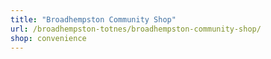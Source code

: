 ```yaml
---
title: "Broadhempston Community Shop"
url: /broadhempston-totnes/broadhempston-community-shop/
shop: convenience
---
```

